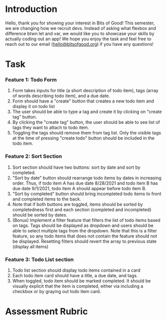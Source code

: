 # Introduction
Hello, thank you for showing your interest in Bits of Good! This semester, we are changing how we recruit devs. Instead of asking what flexbox and difference btwn let and var, we would like you to showcase your skills by actually coding out an app! We hope you enjoy the task and feel free to reach out to our email (hello@bitsofgood.org) if you have any questions! 

# Task
### Feature 1: Todo Form
1. Form takes inputs for title (a short description of todo item), tags (array of words describing todo item), and a due date.
2. Form should have a "create" button that creates a new todo item and display it on todo list
3. The user should be able to type a tag and create it by clicking on "create tag" button. 
4. By clicking the "create tag" button, the user should be able to see list of tags they want to attach to todo item.
5. Toggling the tags should remove them from tag list. Only the visible tags at the time of pressing "create todo" button should be included in the todo item.

### Feature 2: Sort Section
1. Sort section should have two buttons: sort by date and sort by completed.
2. "Sort by date" button should rearrange todo items by dates in increasing order. Thus, if todo item A has due date 8/28/2021 and todo item B has due date 9/1/2021, todo item A should appear before todo item B.
3. "Sort by completed" button should bring incompleted todo items to front and completed items to the back.
4. Note that if both buttons are toggled, items should be sorted by completedness first and each section (completed and incompleted) should be sorted by dates.
5. (Bonus) Implement a filter feature that filters the list of todo items based on tags. Tags should be displayed as dropdown and users should be able to select multiple tags from the dropdown. Note that this is a filter feature, so any todo items that does not contain the feature should not be displayed. Resetting filters should revert the array to previous state (display all items)

### Feature 3: Todo List section
1. Todo list section should display todo items contained in a card
2. Each todo item card should have a title, a due date, and tags. 
3. When toggled, todo item should be marked completed. It should be visually explicit that the item is completed, either via including a checkbox or by graying out todo item card.

# Assessment Rubric
